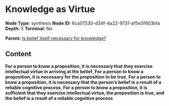 # Knowledge as Virtue

**Node Type:** synthesis
**Node ID:** 6ca07530-d34f-4a22-9731-af5e3f603bfa
**Depth:** 5
**Terminal:** No

**Parent:** [Is belief itself necessary for knowledge?](is-belief-itself-necessary-for-knowledge-antithesis-2584e6cd-c474-4f03-a979-97b28083a2f4.md)

## Content

**For a person to know a proposition, it is necessary that they exercise intellectual virtue in arriving at the belief**, **For a person to know a proposition, it is necessary for the proposition to be true**, **For a person to know a proposition, it is necessary that the person’s belief is a result of a reliable cognitive process**, **For a person to know a proposition, it is sufficient that they exercise intellectual virtue, the proposition is true, and the belief is a result of a reliable cognitive process**
